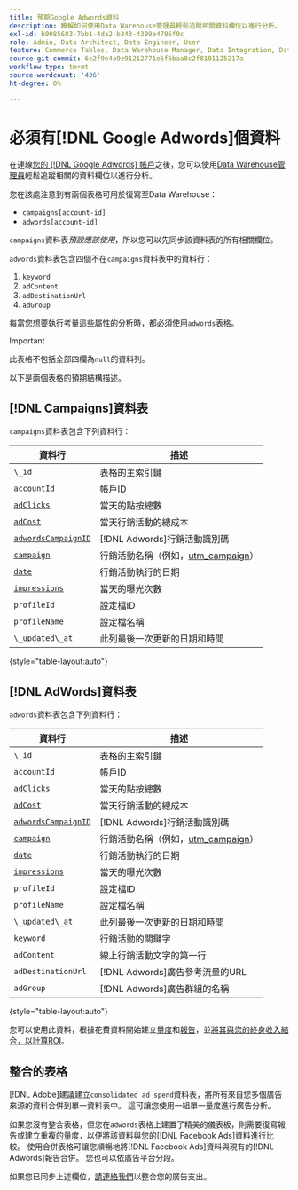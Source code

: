 ```yaml
---
title: 預期Google Adwords資料
description: 瞭解如何使用Data Warehouse管理員輕鬆追蹤相關資料欄位以進行分析。
exl-id: b0085683-7bb1-4da2-b343-4309e4796f0c
role: Admin, Data Architect, Data Engineer, User
feature: Commerce Tables, Data Warehouse Manager, Data Integration, Data Import/Export
source-git-commit: 6e2f9e4a9e91212771e6f6baa8c2f8101125217a
workflow-type: tm+mt
source-wordcount: '436'
ht-degree: 0%

---
```


# 必須有[!DNL Google Adwords]個資料

在連線[您的 [!DNL Google Adwords] 帳戶](../integrations/google-adwords.md)之後，您可以使用[Data Warehouse管理員](../../data-warehouse-mgr/tour-dwm.md)輕鬆追蹤相關的資料欄位以進行分析。

您在該處注意到有兩個表格可用於復寫至Data Warehouse：

* `campaigns[account-id]`
* `adwords[account-id]`

`campaigns`資料表&#x200B;*預設應該使用*，所以您可以先同步該資料表的所有相關欄位。

`adwords`資料表包含四個不在`campaigns`資料表中的資料行：

1. `keyword`
1. `adContent`
1. `adDestinationUrl`
1. `adGroup`

每當您想要執行考量這些屬性的分析時，都必須使用`adwords`表格。

>[!IMPORTANT]
>
>此表格不包括全部四欄為`null`的資料列。

以下是兩個表格的預期結構描述。

## [!DNL Campaigns]資料表

`campaigns`資料表包含下列資料行：

| **資料行** | **描述** |
|-----|-----|
| `\_id` | 表格的主索引鍵 |
| `accountId` | 帳戶ID |
| [`adClicks`](https://ga-dev-tools.google/dimensions-metrics-explorer/#view=detail&amp;group=adwords&amp;jump=ga_adclicks) | 當天的點按總數 |
| [`adCost`](https://ga-dev-tools.google/dimensions-metrics-explorer/#view=detail&amp;group=adwords&amp;jump=ga_adcost) | 當天行銷活動的總成本 |
| [`adwordsCampaignID`](https://ga-dev-tools.google/dimensions-metrics-explorer/#view=detail&amp;group=adwords&amp;jump=ga_adwordscampaignid) | [!DNL Adwords]行銷活動識別碼 |
| [`campaign`](https://ga-dev-tools.google/dimensions-metrics-explorer/#view=detail&amp;group=traffic_sources&amp;jump=ga_campaign) | 行銷活動名稱（例如，[utm\_campaign](https://support.google.com/analytics/answer/1033867?hl=en)） |
| [`date`](https://ga-dev-tools.google/dimensions-metrics-explorer/#view=detail&amp;group=time&amp;jump=ga_date) | 行銷活動執行的日期 |
| [`impressions`](https://ga-dev-tools.google/dimensions-metrics-explorer/#view=detail&amp;group=adwords&amp;jump=ga_impressions) | 當天的曝光次數 |
| `profileId` | 設定檔ID |
| `profileName` | 設定檔名稱 |
| `\_updated\_at` | 此列最後一次更新的日期和時間 |

{style="table-layout:auto"}

## [!DNL AdWords]資料表

`adwords`資料表包含下列資料行：

| **資料行** | **描述** |
|-----|-----|
| `\_id` | 表格的主索引鍵 |
| `accountId` | 帳戶ID |
| [`adClicks`](https://ga-dev-tools.google/dimensions-metrics-explorer/#view=detail&amp;group=adwords&amp;jump=ga_adclicks) | 當天的點按總數 |
| [`adCost`](https://ga-dev-tools.google/dimensions-metrics-explorer/#view=detail&amp;group=adwords&amp;jump=ga_adcost) | 當天行銷活動的總成本 |
| [`adwordsCampaignID`](https://ga-dev-tools.google/dimensions-metrics-explorer/#view=detail&amp;group=adwords&amp;jump=ga_adwordscampaignid) | [!DNL Adwords]行銷活動識別碼 |
| [`campaign`](https://ga-dev-tools.google/dimensions-metrics-explorer/#view=detail&amp;group=traffic_sources&amp;jump=ga_campaign) | 行銷活動名稱（例如，[utm\_campaign](https://support.google.com/analytics/answer/1033867?hl=en)） |
| [`date`](https://ga-dev-tools.google/dimensions-metrics-explorer/#view=detail&amp;group=time&amp;jump=ga_date) | 行銷活動執行的日期 |
| [`impressions`](https://ga-dev-tools.google/dimensions-metrics-explorer/#view=detail&amp;group=adwords&amp;jump=ga_impressions) | 當天的曝光次數 |
| `profileId` | 設定檔ID |
| `profileName` | 設定檔名稱 |
| `\_updated\_at` | 此列最後一次更新的日期和時間 |
| `keyword` | 行銷活動的關鍵字 |
| `adContent` | 線上行銷活動文字的第一行 |
| `adDestinationUrl` | [!DNL Adwords]廣告參考流量的URL |
| `adGroup` | [!DNL Adwords]廣告群組的名稱 |

{style="table-layout:auto"}

您可以使用此資料，根據花費資料開始建立[量度](../../../data-user/reports/ess-manage-data-metrics.md)和[報告](../../../tutorials/using-visual-report-builder.md)，並[將其與您的終身收入結合，以計算ROI](../../analysis/roi-ad-camp.md)。

## 整合的表格

[!DNL Adobe]建議建立`consolidated ad spend`資料表，將所有來自您多個廣告來源的資料合併到單一資料表中。 這可讓您使用一組單一量度進行廣告分析。

如果您沒有整合表格，但您在`adwords`表格上建置了精美的儀表板，則需要復寫報告或建立重複的量度，以便將該資料與您的[!DNL Facebook Ads]資料進行比較。 使用合併表格可讓您順暢地將[!DNL Facebook Ads]資料與現有的[!DNL Adwords]報告合併。 您也可以依廣告平台分段。

如果您已同步上述欄位，[請連絡我們](https://experienceleague.adobe.com/docs/commerce-knowledge-base/kb/troubleshooting/miscellaneous/mbi-service-policies.html?lang=zh-Hant)以整合您的廣告支出。
